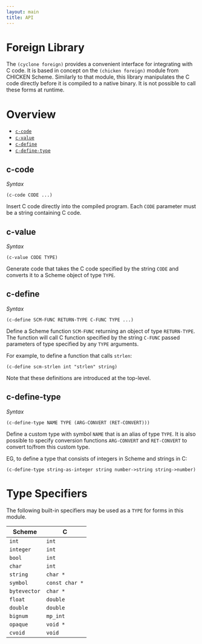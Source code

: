 ```yaml
---
layout: main
title: API
---
```


# Foreign Library

The `(cyclone foreign)` provides a convenient interface for integrating with C code. It is based in concept on the `(chicken foreign)` module from CHICKEN Scheme. Similarly to that module, this library manipulates the C code directly before it is compiled to a native binary. It is not possible to call these forms at runtime.

# Overview

- [`c-code`](#c-code)
- [`c-value`](#c-value)
- [`c-define`](#c-define)
- [`c-define-type`](#c-define-type)

## c-code

*Syntax*

    (c-code CODE ...)

Insert C code directly into the compiled program. Each `CODE` parameter must be a string containing C code.

## c-value

*Syntax*

    (c-value CODE TYPE)

Generate code that takes the C code specified by the string `CODE` and converts it to a Scheme object of type `TYPE`.

## c-define

*Syntax*

    (c-define SCM-FUNC RETURN-TYPE C-FUNC TYPE ...)

Define a Scheme function `SCM-FUNC` returning an object of type `RETURN-TYPE`. The function will call C function specified by the string `C-FUNC` passed parameters of type specified by any `TYPE` arguments.

For example, to define a function that calls `strlen`:

    (c-define scm-strlen int "strlen" string)

Note that these definitions are introduced at the top-level.

## c-define-type

*Syntax*

    (c-define-type NAME TYPE (ARG-CONVERT (RET-CONVERT)))

Define a custom type with symbol `NAME` that is an alias of type `TYPE`. It is also possible to specify conversion functions `ARG-CONVERT` and `RET-CONVERT` to convert to/from this custom type.

EG, to define a type that consists of integers in Scheme and strings in C: 

    (c-define-type string-as-integer string number->string string->number)


# Type Specifiers

The following built-in specifiers may be used as a `TYPE` for forms in this module. 

Scheme | C
------ | -
`int` | `int`
`integer` | `int`
`bool` | `int`
`char` | `int`
`string` | `char *`
`symbol` | `const char *`
`bytevector` | `char *`
`float` | `double`
`double` | `double`
`bignum` | `mp_int`
`opaque` | `void *`
`cvoid` | `void`

